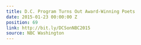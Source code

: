 ```yaml
---
title: D.C. Program Turns Out Award-Winning Poets
date: 2015-01-23 00:00:00 Z
position: 69
link: http://bit.ly/DCSonNBC2015
source: NBC Washington
---
```


